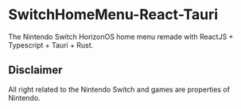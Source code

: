 # SwitchHomeMenu-React-Tauri

The Nintendo Switch HorizonOS home menu remade with ReactJS + Typescript + Tauri + Rust.

## Disclaimer
All right related to the Nintendo Switch and games are properties of Nintendo.
